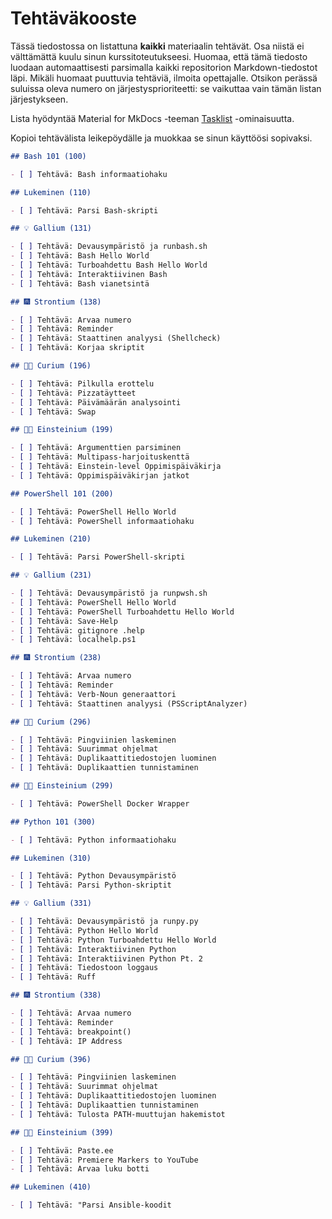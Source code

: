 
# Tehtäväkooste

Tässä tiedostossa on listattuna **kaikki** materiaalin tehtävät. Osa niistä ei välttämättä 
kuulu sinun kurssitoteutukseesi. Huomaa, että tämä tiedosto luodaan automaattisesti parsimalla 
kaikki repositorion Markdown-tiedostot läpi. Mikäli huomaat puuttuvia tehtäviä, ilmoita opettajalle.
Otsikon perässä suluissa oleva numero on järjestysprioriteetti: se vaikuttaa vain tämän listan järjestykseen.

Lista hyödyntää Material for MkDocs -teeman [Tasklist](https://squidfunk.github.io/mkdocs-material/reference/lists/#using-task-lists) -ominaisuutta.

Kopioi tehtävälista leikepöydälle ja muokkaa se sinun käyttöösi sopivaksi.


```markdown
## Bash 101 (100)

- [ ] Tehtävä: Bash informaatiohaku

## Lukeminen (110)

- [ ] Tehtävä: Parsi Bash-skripti

## 💡 Gallium (131)

- [ ] Tehtävä: Devausympäristö ja runbash.sh
- [ ] Tehtävä: Bash Hello World
- [ ] Tehtävä: Turboahdettu Bash Hello World
- [ ] Tehtävä: Interaktiivinen Bash
- [ ] Tehtävä: Bash vianetsintä

## 🎆 Strontium (138)

- [ ] Tehtävä: Arvaa numero
- [ ] Tehtävä: Reminder
- [ ] Tehtävä: Staattinen analyysi (Shellcheck)
- [ ] Tehtävä: Korjaa skriptit

## 👩‍🔬 Curium (196)

- [ ] Tehtävä: Pilkulla erottelu
- [ ] Tehtävä: Pizzatäytteet
- [ ] Tehtävä: Päivämäärän analysointi
- [ ] Tehtävä: Swap

## 👨‍🔬 Einsteinium (199)

- [ ] Tehtävä: Argumenttien parsiminen
- [ ] Tehtävä: Multipass-harjoituskenttä
- [ ] Tehtävä: Einstein-level Oppimispäiväkirja
- [ ] Tehtävä: Oppimispäiväkirjan jatkot

## PowerShell 101 (200)

- [ ] Tehtävä: PowerShell Hello World
- [ ] Tehtävä: PowerShell informaatiohaku

## Lukeminen (210)

- [ ] Tehtävä: Parsi PowerShell-skripti

## 💡 Gallium (231)

- [ ] Tehtävä: Devausympäristö ja runpwsh.sh
- [ ] Tehtävä: PowerShell Hello World
- [ ] Tehtävä: PowerShell Turboahdettu Hello World
- [ ] Tehtävä: Save-Help
- [ ] Tehtävä: gitignore .help
- [ ] Tehtävä: localhelp.ps1

## 🎆 Strontium (238)

- [ ] Tehtävä: Arvaa numero
- [ ] Tehtävä: Reminder
- [ ] Tehtävä: Verb-Noun generaattori
- [ ] Tehtävä: Staattinen analyysi (PSScriptAnalyzer)

## 👩‍🔬 Curium (296)

- [ ] Tehtävä: Pingviinien laskeminen
- [ ] Tehtävä: Suurimmat ohjelmat
- [ ] Tehtävä: Duplikaattitiedostojen luominen
- [ ] Tehtävä: Duplikaattien tunnistaminen

## 👨‍🔬 Einsteinium (299)

- [ ] Tehtävä: PowerShell Docker Wrapper

## Python 101 (300)

- [ ] Tehtävä: Python informaatiohaku

## Lukeminen (310)

- [ ] Tehtävä: Python Devausympäristö
- [ ] Tehtävä: Parsi Python-skriptit

## 💡 Gallium (331)

- [ ] Tehtävä: Devausympäristö ja runpy.py
- [ ] Tehtävä: Python Hello World
- [ ] Tehtävä: Python Turboahdettu Hello World
- [ ] Tehtävä: Interaktiivinen Python
- [ ] Tehtävä: Interaktiivinen Python Pt. 2
- [ ] Tehtävä: Tiedostoon loggaus
- [ ] Tehtävä: Ruff

## 🎆 Strontium (338)

- [ ] Tehtävä: Arvaa numero
- [ ] Tehtävä: Reminder
- [ ] Tehtävä: breakpoint()
- [ ] Tehtävä: IP Address

## 👩‍🔬 Curium (396)

- [ ] Tehtävä: Pingviinien laskeminen
- [ ] Tehtävä: Suurimmat ohjelmat
- [ ] Tehtävä: Duplikaattitiedostojen luominen
- [ ] Tehtävä: Duplikaattien tunnistaminen
- [ ] Tehtävä: Tulosta PATH-muuttujan hakemistot

## 👨‍🔬 Einsteinium (399)

- [ ] Tehtävä: Paste.ee
- [ ] Tehtävä: Premiere Markers to YouTube
- [ ] Tehtävä: Arvaa luku botti

## Lukeminen (410)

- [ ] Tehtävä: "Parsi Ansible-koodit


```